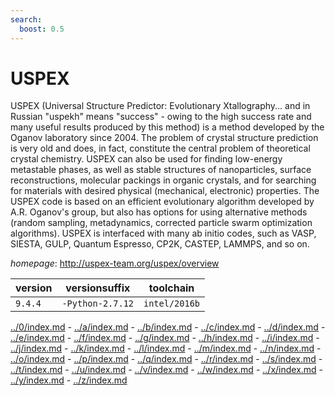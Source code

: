 ```yaml
---
search:
  boost: 0.5
---
```

# USPEX

USPEX (Universal Structure Predictor: Evolutionary Xtallography...  and in Russian "uspekh" means "success" - owing to the high success rate and many  useful results produced by this method) is a method developed by the Oganov  laboratory since 2004. The problem of crystal structure prediction is very old and  does, in fact, constitute the central problem of theoretical crystal chemistry.  USPEX can also be used for finding low-energy metastable phases, as well as stable  structures of nanoparticles, surface reconstructions, molecular packings in organic  crystals, and for searching for materials with desired physical (mechanical,  electronic) properties. The USPEX code is based on an efficient evolutionary  algorithm developed by A.R. Oganov's group, but also has options for using  alternative methods (random sampling, metadynamics, corrected particle swarm  optimization algorithms). USPEX is interfaced with many ab initio codes, such as  VASP, SIESTA, GULP, Quantum Espresso, CP2K, CASTEP, LAMMPS, and so on.

*homepage*: <http://uspex-team.org/uspex/overview>

version | versionsuffix | toolchain
--------|---------------|----------
``9.4.4`` | ``-Python-2.7.12`` | ``intel/2016b``

[../0/index.md](0) - [../a/index.md](a) - [../b/index.md](b) - [../c/index.md](c) - [../d/index.md](d) - [../e/index.md](e) - [../f/index.md](f) - [../g/index.md](g) - [../h/index.md](h) - [../i/index.md](i) - [../j/index.md](j) - [../k/index.md](k) - [../l/index.md](l) - [../m/index.md](m) - [../n/index.md](n) - [../o/index.md](o) - [../p/index.md](p) - [../q/index.md](q) - [../r/index.md](r) - [../s/index.md](s) - [../t/index.md](t) - [../u/index.md](u) - [../v/index.md](v) - [../w/index.md](w) - [../x/index.md](x) - [../y/index.md](y) - [../z/index.md](z)

